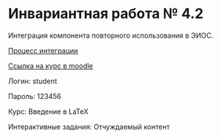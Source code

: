 # Инвариантная работа № 4.2

Интеграция компонента повторного использования в ЭИОС.

[Процесс интеграции](https://docs.google.com/document/d/14h1wyCi6LQvj7LwLFTu7SXgao71MCSjIG_yvjM4uo70/edit?usp=sharing)

[Ссылка на курс в moodle](https://alexsergeeva.moodlecloud.com/login/index.php)

Логин: student

Пароль: 123456

Курс: Введение в  LaTeX

Интерактивные задания: Отчуждаемый контент
